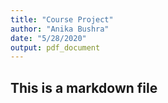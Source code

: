 ```yaml
---
title: "Course Project"
author: "Anika Bushra"
date: "5/28/2020"
output: pdf_document
---
```


## This is a markdown file
